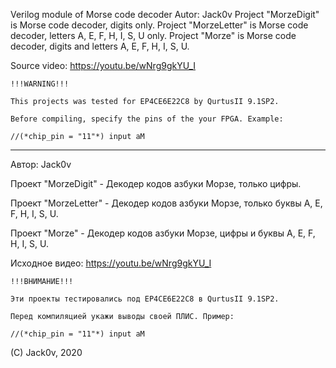 Verilog module of Morse code decoder
Autor: Jack0v
Project "MorzeDigit" 	is Morse code decoder, digits only.
Project "MorzeLetter"	is Morse code decoder, letters A, E, F, H, I, S, U only.
Project "Morze"			is Morse code decoder, digits and letters A, E, F, H, I, S, U.

Source video: https://youtu.be/wNrg9gkYU_I

	!!!WARNING!!!
	
	This projects was tested for EP4CE6E22C8 by QurtusII 9.1SP2.
	
	Before compiling, specify the pins of the your FPGA. Example:
	
	//(*chip_pin = "11"*) input aM

---------------------------------

Автор: Jack0v

Проект "MorzeDigit" 	- Декодер кодов азбуки Морзе, только цифры.

Проект "MorzeLetter"	- Декодер кодов азбуки Морзе, только буквы A, E, F, H, I, S, U.

Проект "Morze"			- Декодер кодов азбуки Морзе, цифры и буквы A, E, F, H, I, S, U.

Исходное видео: https://youtu.be/wNrg9gkYU_I

	!!!ВНИМАНИЕ!!!
	
	Эти проекты тестировались под EP4CE6E22C8 в QurtusII 9.1SP2.
	
	Перед компиляцией укажи выводы своей ПЛИС. Пример:
	
	//(*chip_pin = "11"*) input aM
	
(C) Jack0v, 2020
